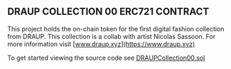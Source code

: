 ## DRAUP COLLECTION 00 ERC721 CONTRACT

This project holds the on-chain token for the first digital fashion collection from DRAUP. This collection is a collab with artist Nicolas Sassoon. For more information visit [www.draup.xyz](https://www.draup.xyz)



To get started viewing the source code see [DRAUPCollection00.sol](./src/DRAUPCollection00.sol)
